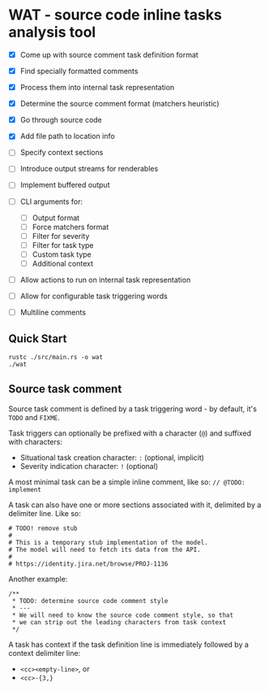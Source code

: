 WAT - source code inline tasks analysis tool
============================================

- [X] Come up with source comment task definition format
- [X] Find specially formatted comments
- [X] Process them into internal task representation
- [X] Determine the source comment format (matchers heuristic)
- [X] Go through source code
- [X] Add file path to location info
- [ ] Specify context sections
- [ ] Introduce output streams for renderables
- [ ] Implement buffered output
- [ ] CLI arguments for:
	- [ ] Output format
	- [ ] Force matchers format
	- [ ] Filter for severity
	- [ ] Filter for task type
	- [ ] Custom task type
	- [ ] Additional context
- [ ] Allow actions to run on internal task representation
- [ ] Allow for configurable task triggering words
- [ ] Multiline comments


Quick Start
-----------

```
rustc ./src/main.rs -o wat
./wat
```


Source task comment
-------------------

Source task comment is defined by a task triggering word - by default, it's `TODO` and `FIXME`.

Task triggers can optionally be prefixed with a character (`@`) and suffixed with characters:

- Situational task creation character: `:` (optional, implicit)
- Severity indication character: `!` (optional)

A most minimal task can be a simple inline comment, like so: `// @TODO: implement`

A task can also have one or more sections associated with it, delimited by a delimiter line. Like so:

```
# TODO! remove stub
#
# This is a temporary stub implementation of the model.
# The model will need to fetch its data from the API.
#
# https://identity.jira.net/browse/PROJ-1136
```

Another example:

```
/**
 * TODO: determine source code comment style
 * ---
 * We will need to know the source code comment style, so that
 * we can strip out the leading characters from task context
 */
```

A task has context if the task definition line is immediately followed by a context delimiter line:

- `<cc><empty-line>`, or
- `<cc>-{3,}`
